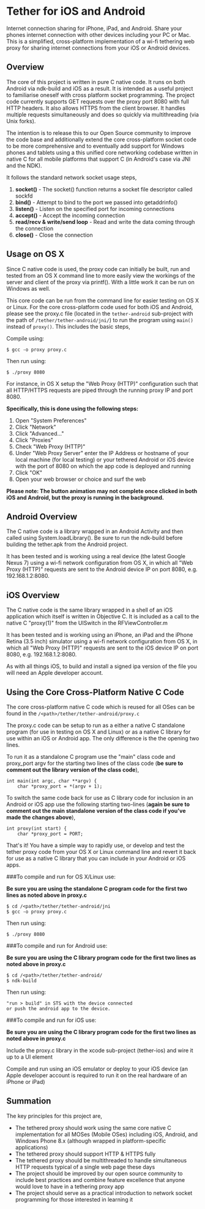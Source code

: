 Tether for iOS and Android
==========================
Internet connection sharing for iPhone, iPad, and Android.  Share your phones internet connection with other devices including your PC or Mac.  This is a simplified, cross-platform implementation of a wi-fi tethering web proxy for sharing internet connections from your iOS or Android devices.


Overview
--------
The core of this project is written in pure C native code.  It runs on both Android via ndk-build and iOS as a result.  It is intended as a useful project to familiarise oneself with cross platform socket programming.  The project code currently supports GET requests over the proxy port 8080 with full HTTP headers.  It also allows HTTPS from the client browser.  It handles multiple requests simultaneously and does so quickly via multithreading (via Unix forks).  

The intention is to release this to our Open Source community to improve the code base and additionally extend the core cross-platform socket code to be more comprehensive and to eventually add support for Windows phones and tablets using a this unified core networking codebase written in native C for all mobile platforms that support C (in Android's case via JNI and the NDK).

It follows the standard network socket usage steps,

1. **socket()** - The socket() function returns a socket file descriptor called sockfd
2. **bind()** - Attempt to bind to the port we passed into getaddrinfo()
3. **listen()** - Listen on the specified port for incoming connections
4. **accept()** - Accept the incoming connection
5. **read/recv & write/send loop** - Read and write the data coming through the connection
6. **close()** - Close the connection


Usage on OS X
-------------

Since C native code is used, the proxy code can initially be built, run and tested from an OS X command line to more easily view the workings of the server and client of the proxy via printf().  With a little work it can be run on Windows as well. 

This core code can be run from the command line for easier testing on OS X or Linux.  For the core cross-platform code used for both iOS and Android, please see the proxy.c file (located in the `tether-android` sub-project with the path of `/tether/tether-android/jni/`) to run the program using `main()` instead of `proxy()`.  This includes the basic steps,

Compile using:
	
	$ gcc -o proxy proxy.c

Then run using:
	
	$ ./proxy 8080

For instance, in OS X setup the "Web Proxy (HTTP)" configuration such that all HTTP/HTTPS requests are piped through the running proxy IP and port 8080.

**Specifically, this is done using the following steps:**

1. Open "System Preferences"
2. Click "Network"
3. Click "Advanced..."
4. Click "Proxies"
5. Check "Web Proxy (HTTP)"
7. Under "Web Proxy Server" enter the IP Address or hostname of your local machine (for local testing) or your tethered Android or iOS device with the port of 8080 on which the app code is deployed and running
8. Click "OK"
9. Open your web browser or choice and surf the web


**Please note: The button animation may not complete once clicked in both iOS and Android, but the proxy is running in the background.**


Android Overview
----------------
The C native code is a library wrapped in an Android Activity and then called using System.loadLibrary(). Be sure to run the ndk-build before building the tether.apk from the Android project.

It has been tested and is working using a real device (the latest Google Nexus 7) using a wi-fi network configuration from OS X, in which all "Web Proxy (HTTP)" requests are sent to the Android device IP on port 8080, e.g. 192.168.1.2:8080.


iOS Overview
------------ 
The C native code is the same library wrapped in a shell of an iOS application which itself is written in Objective C.  It is included as a call to the native C "proxy(1)" from the UISwitch in the RFViewController.m

It has been tested and is working using an iPhone, an iPad and the iPhone Retina (3.5 inch) simulator using a wi-fi network configuration from OS X, in which all "Web Proxy (HTTP)" requests are sent to the iOS device IP on port 8080, e.g. 192.168.1.2:8080.

As with all things iOS, to build and install a signed ipa version of the file you will need an Apple developer account.


Using the Core Cross-Platform Native C Code
-------------------------------------------

The core cross-platform native C code which is reused for all OSes can be found in the `/<path>/tether/tether-android/proxy.c`
	
The proxy.c code can be setup to run as a either a native C standalone program (for use in testing on OS X and Linux) or as a native C library for use within an iOS or Android app.  The only difference is the the opening two lines.

To run it as a standalone C program use the "main" class code and proxy_port argv for the starting two lines of the class code (**be sure to comment out the library version of the class code**),

	int main(int argc, char **argv) {
		char *proxy_port = *(argv + 1);

To switch the same code back for use as C library code for inclusion in an Android or iOS app use the following starting two-lines (**again be sure to comment out the main standalone version of the class code if you've made the changes above**),

	int proxy(int start) {
		char *proxy_port = PORT; 

That's it!  You have a simple way to rapidly use, or develop and test the tether proxy code from your OS X or Linux command line and revert it back for use as a native C library that you can include in your Android or iOS apps.


###To compile and run for OS X/Linux use:

__Be sure you are using the standalone C program code for the first two lines as noted above in proxy.c__
	
	$ cd /<path>/tether/tether-android/jni
	$ gcc -o proxy proxy.c

Then run using:

	$ ./proxy 8080
	
	
###To compile and run for Android use:

__Be sure you are using the C library program code for the first two lines as noted above in proxy.c__
	
	$ cd /<path>/tether/tether-android/
	$ ndk-build

Then run using:

	"run > build" in STS with the device connected
	or push the android app to the device.


###To compile and run for iOS use:

__Be sure you are using the C library program code for the first two lines as noted above in proxy.c__

Include the proxy.c library in the xcode sub-project (tether-ios) and wire it up to a UI element

Compile and run using an iOS emulator or deploy to your iOS device (an Apple developer account is required to run it on the real hardware of an iPhone or iPad)


Summation
---------

The key principles for this project are,

- The tethered proxy should work using the same core native C implementation for all MOSes (Mobile OSes) including iOS, Android, and Windows Phone 8.x (although wrapped in platform-specific applications)
- The tethered proxy should support HTTP & HTTPS fully
- The tethered proxy should be multithreaded to handle simultaneous HTTP requests typical of a single web page these days
- The project should be improved by our open source community to include best practices and combine feature excellence that anyone would love to have in a tethering proxy app
- The project should serve as a practical introduction to network socket programming for those interested in learning it